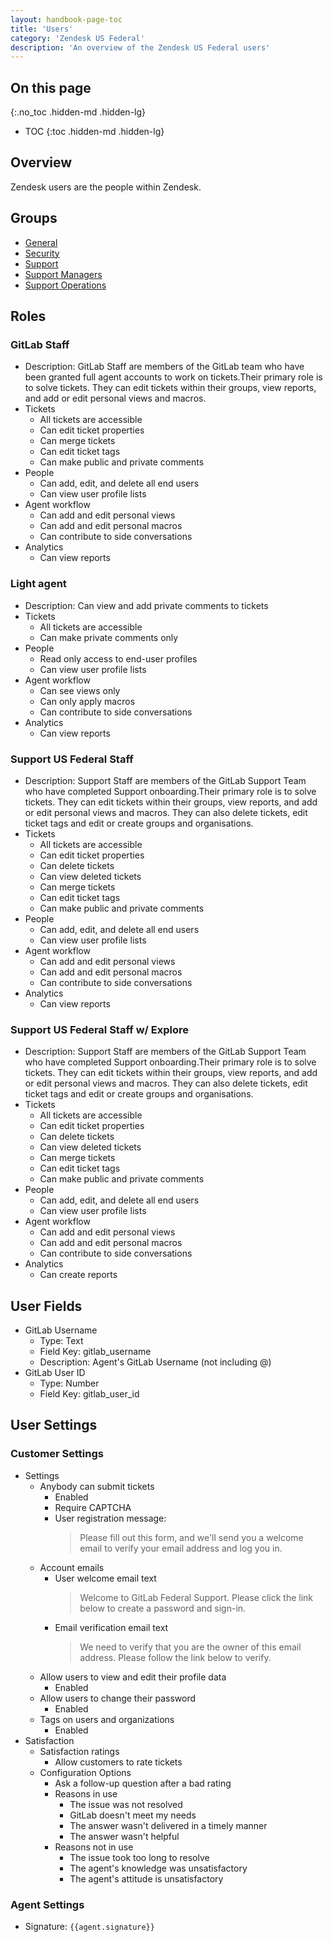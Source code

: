 ```yaml
---
layout: handbook-page-toc
title: 'Users'
category: 'Zendesk US Federal'
description: 'An overview of the Zendesk US Federal users'
---
```


## On this page
{:.no_toc .hidden-md .hidden-lg}

- TOC
{:toc .hidden-md .hidden-lg}

## Overview

Zendesk users are the people within Zendesk.

## Groups

* [General](https://gitlab-federal-support.zendesk.com/groups/360016402951)
* [Security](https://gitlab-federal-support.zendesk.com/groups/360016399052)
* [Support](https://gitlab-federal-support.zendesk.com/groups/360004818031)
* [Support Managers](https://gitlab-federal-support.zendesk.com/groups/360016399072)
* [Support Operations](https://gitlab-federal-support.zendesk.com/groups/360016399032)

## Roles

### GitLab Staff

* Description: GitLab Staff are members of the GitLab team who have been
  granted full agent accounts to work on tickets.Their primary role is to solve
  tickets. They can edit tickets within their groups, view reports, and add or
  edit personal views and macros.
* Tickets
  * All tickets are accessible
  * Can edit ticket properties
  * Can merge tickets
  * Can edit ticket tags
  * Can make public and private comments
* People
  * Can add, edit, and delete all end users
  * Can view user profile lists
* Agent workflow
  * Can add and edit personal views
  * Can add and edit personal macros
  * Can contribute to side conversations
* Analytics
  * Can view reports

### Light agent

* Description: Can view and add private comments to tickets
* Tickets
  * All tickets are accessible
  * Can make private comments only
* People
  * Read only access to end-user profiles
  * Can view user profile lists
* Agent workflow
  * Can see views only
  * Can only apply macros
  * Can contribute to side conversations
* Analytics
  * Can view reports

### Support US Federal Staff

* Description: Support Staff are members of the GitLab Support Team who have
  completed Support onboarding.Their primary role is to solve tickets. They can
  edit tickets within their groups, view reports, and add or edit personal
  views and macros. They can also delete tickets, edit ticket tags and edit or
  create groups and organisations.
* Tickets
  * All tickets are accessible
  * Can edit ticket properties
  * Can delete tickets
  * Can view deleted tickets
  * Can merge tickets
  * Can edit ticket tags
  * Can make public and private comments
* People
  * Can add, edit, and delete all end users
  * Can view user profile lists
* Agent workflow
  * Can add and edit personal views
  * Can add and edit personal macros
  * Can contribute to side conversations
* Analytics
  * Can view reports

### Support US Federal Staff w/ Explore

* Description: Support Staff are members of the GitLab Support Team who have
  completed Support onboarding.Their primary role is to solve tickets. They can
  edit tickets within their groups, view reports, and add or edit personal
  views and macros. They can also delete tickets, edit ticket tags and edit or
  create groups and organisations.
* Tickets
  * All tickets are accessible
  * Can edit ticket properties
  * Can delete tickets
  * Can view deleted tickets
  * Can merge tickets
  * Can edit ticket tags
  * Can make public and private comments
* People
  * Can add, edit, and delete all end users
  * Can view user profile lists
* Agent workflow
  * Can add and edit personal views
  * Can add and edit personal macros
  * Can contribute to side conversations
* Analytics
  * Can create reports

## User Fields

* GitLab Username
  * Type: Text
  * Field Key: gitlab_username
  * Description: Agent's GitLab Username (not including @)
* GitLab User ID
  * Type: Number
  * Field Key: gitlab_user_id

## User Settings

### Customer Settings

* Settings
  * Anybody can submit tickets
    * Enabled
    * Require CAPTCHA
    * User registration message:
      > Please fill out this form, and we'll send you a welcome email to verify
      > your email address and log you in.
  * Account emails
    * User welcome email text
      > Welcome to GitLab Federal Support. Please click the link below to
      > create a password and sign-in.
    * Email verification email text
      > We need to verify that you are the owner of this email address. Please
      > follow the link below to verify.
  * Allow users to view and edit their profile data
    * Enabled
  * Allow users to change their password
    * Enabled
  * Tags on users and organizations
    * Enabled
* Satisfaction
  * Satisfaction ratings
    * Allow customers to rate tickets
  * Configuration Options
    * Ask a follow-up question after a bad rating
    * Reasons in use
      * The issue was not resolved
      * GitLab doesn't meet my needs
      * The answer wasn't delivered in a timely manner
      * The answer wasn't helpful
    * Reasons not in use
      * The issue took too long to resolve
      * The agent's knowledge was unsatisfactory
      * The agent's attitude is unsatisfactory

### Agent Settings

* Signature: `{{agent.signature}}`
